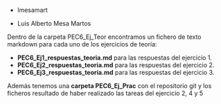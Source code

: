 - lmesamart

- Luis Alberto Mesa Martos


Dentro de la carpeta PEC6_Ej_Teor encontramos un fichero de texto markdown para cada uno de los ejercicios de teoría:

- **PEC6_Ej1_respuestas_teoria.md** para las respuestas del ejercicio 1.
- **PEC6_Ej2_respuestas_teoria.md** para las respuestas del ejercicio 2.
- **PEC6_Ej3_respuestas_teoria.md** para las respuestas del ejercicio 3.

Además tenemos una **carpeta PEC6_Ej_Prac** con el repositorio git y los ficheros resultado de haber realizado las tareas del ejercicio 2, 4 y 5